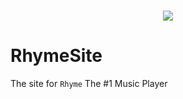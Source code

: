 <h3 align="center">
  <img src="https://api.netlify.com/api/v1/badges/6e749e6b-38c9-40d5-bf7b-373c5a4d4559/deploy-status"/>
</h3>

# RhymeSite
The site for `Rhyme` The #1 Music Player
